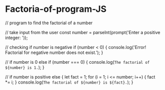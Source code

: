 # Factoria-of-program-JS
// program to find the factorial of a number

// take input from the user
const number = parseInt(prompt('Enter a positive integer: '));

// checking if number is negative
if (number < 0) {
    console.log('Error! Factorial for negative number does not exist.');
}

// if number is 0
else if (number === 0) {
    console.log(`The factorial of ${number} is 1.`);
}

// if number is positive
else {
    let fact = 1;
    for (i = 1; i <= number; i++) {
        fact *= i;
    }
    console.log(`The factorial of ${number} is ${fact}.`);
}
